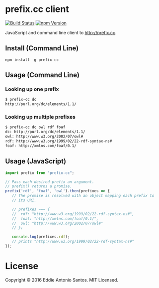 # prefix.cc client

[![Build Status](https://travis-ci.org/eddieantonio/prefix.cc-client.svg?branch=master)](https://travis-ci.org/eddieantonio/prefix-cc)
[![npm Version](https://img.shields.io/npm/v/prefix-cc.svg)](https://www.npmjs.com/package/prefix-cc)

JavaScript and command line client to <http://prefix.cc>.

## Install (Command Line)

    npm install -g prefix-cc

## Usage (Command Line)

### Looking up one prefix

```bash
$ prefix-cc dc
http://purl.org/dc/elements/1.1/
```

### Looking up multiple prefixes

```bash
$ prefix-cc dc owl rdf foaf
dc: http://purl.org/dc/elements/1.1/
owl: http://www.w3.org/2002/07/owl#
rdf: http://www.w3.org/1999/02/22-rdf-syntax-ns#
foaf: http://xmlns.com/foaf/0.1/
```

## Usage (JavaScript)

```javascript
import prefix from "prefix-cc";

// Pass each desired prefix an argument.
// prefix() returns a promise.
prefix('rdf', 'foaf', 'owl').then(prefixes => {
   // The promise is resolved with an object mapping each prefix to
   // its URI.

   // prefixes === {
   //  rdf: "http://www.w3.org/1999/02/22-rdf-syntax-ns#",
   //  foaf: "http://xmlns.com/foaf/0.1/",
   //  owl: "http://www.w3.org/2002/07/owl#"
   // };

   console.log(prefixes.rdf);
   // prints "http://www.w3.org/1999/02/22-rdf-syntax-ns#"
});
```

# License

Copyright © 2016 Eddie Antonio Santos. MIT Licensed.
